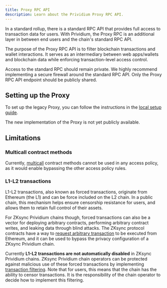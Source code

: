 ```yaml
---
title: Proxy RPC API
description: Learn about the Prividium Proxy RPC API.
---
```


In a standard rollup, there is a standard RPC API that provides full access
to transaction data for users.
With Prividium, the Proxy RPC is an additional layer in between end users and the chain's standard RPC API.

The purpose of the Proxy RPC API is to filter blockchain transactions and wallet interactions.
It serves as an intermediary between web apps/wallets
and blockchain data while enforcing transaction-level access control.

Access to the standard RPC should remain private.
We highly recommend implementing a secure firewall around the standard RPC API.
Only the Proxy RPC API endpoint should be publicly shared.

## Setting up the Proxy

To set up the legacy Proxy, you can follow the instructions in the [local setup guide](/zk-stack/prividium/run-prividium-chain#proxy-rpc-api).

The new implementation of the Proxy is not yet publicly available.

## Limitations

### Multicall contract methods

Currently, [multicall](https://docs.chainstack.com/docs/http-batch-request-vs-multicall-contract#multicall-contract) contract methods
cannot be used in any access policy,
as it would enable bypassing the other access policy rules.

### L1-L2 transactions

L1-L2 transactions, also known as forced transactions, originate from Ethereum (the L1) and can be force included on the L2 chain.
In a public chain, this mechanism helps ensure censorship resistance for users,
and allows them to retain full control of their assets.

For ZKsync Prividium chains though,
forced transactions can also be a vector for deploying arbitrary contracts,
performing arbitrary contract writes,
and leaking data through blind attacks.
The ZKsync protocol contracts have a way to
[request arbitrary transaction](https://github.com/matter-labs/era-contracts/blob/29f9ff4bbe12dc133c852f81acd70e2b4139d6b2/l1-contracts/contracts/bridgehub/Bridgehub.sol#L216)
to be executed from Ethereum,
and it can be used to bypass the privacy configuration of a ZKsync Prividium chain.

Currently **L1-L2 transactions are not automatically disabled** in ZKsync Prividium chains.
ZKsync Prividium chain operators can be protected against malicious use of these forced transactions by implementing [transaction filtering](/zk-stack/customizations/transaction-filtering).
Note that for users, this means that the chain has the ability to censor transactions.
It is the responsibility of the chain operator to decide how to implement this filtering.
